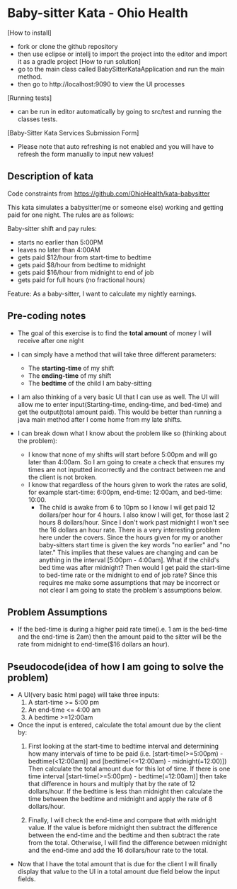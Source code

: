 # Baby-sitter Kata - Ohio Health
[How to install]
- fork or clone the github repository
- then use eclipse or intellj to import the project into the editor and import it as a gradle project
[How to run solution]
- go to the main class called BabySitterKataApplication and run the main method.
- then go to http://localhost:9090 to view the UI processes

[Running tests]
- can be run in editor automatically by going to src/test and running the classes tests. 

[Baby-Sitter Kata Services Submission Form]
- Please note that auto refreshing is not enabled and you will have to refresh the form manually to input new values!

## Description of kata
Code constraints from https://github.com/OhioHealth/kata-babysitter 

This kata simulates a babysitter(me or someone else) working and getting paid for one night.  The rules are as follows:

Baby-sitter shift and pay rules:
- starts no earlier than 5:00PM
- leaves no later than 4:00AM
- gets paid $12/hour from start-time to bedtime
- gets paid $8/hour from bedtime to midnight
- gets paid $16/hour from midnight to end of job
- gets paid for full hours (no fractional hours)

Feature:
As a baby-sitter, I want to calculate my
nightly earnings.  

## Pre-coding notes
- The goal of this exercise is to find the **total amount** of money I will receive after one night 
- I can simply have a method that will take three different parameters: 
	- The **starting-time** of my shift
	- The **ending-time** of my shift
	- The **bedtime** of the child I am baby-sitting
- I am also thinking of a very basic UI that I can use as well. The UI will allow me to enter input(Starting-time, ending-time, and bed-time)
 and get the output(total amount paid). This would be better than running a java main method after I come home from my late shifts.

- I can break down what I know about the problem like so (thinking about the problem):
    - I know that none of my shifts will start before 5:00pm and will go later than 4:00am. So I am going to create a
    check that ensures my times are not inputted incorrectly and the contract between me and the client is not broken.
    - I know that regardless of the hours given to work the rates are solid, for example start-time: 6:00pm, end-time: 12:00am, and 
    bed-time: 10:00. 
        - The child is awake from 6 to 10pm so I know I wil get paid 12 dollars/per hour for 4 hours. I also know I will get, for those 
        last 2 hours 8 dollars/hour. Since I don't work past midnight I won't see the 16 dollars an hour rate.
    There is a very interesting problem here under the covers. Since the hours given for my or another 
    baby-sitters start time is given the key words "no earlier" and "no later." This implies that these values are changing
    and can be anything in the interval [5:00pm - 4:00am]. What if the child's bed time was after midnight? Then would I get paid
    the start-time to bed-time rate or the midnight to end of job rate? Since this requires me make some assumptions that may be
    incorrect or not clear I am going to state the problem's assumptions below.   
        
 
## Problem Assumptions
- If the bed-time is during a higher paid rate time(i.e. 1 am is the bed-time and the end-time is 2am) then the amount paid to the sitter
will be the rate from midnight to end-time($16 dollars an hour).

## Pseudocode(idea of how I am going to solve the problem)
- A UI(very basic html page) will take three inputs:
	1. A start-time >= 5:00 pm
	2. An end-time <= 4:00 am
	3. A bedtime >=12:00am
- Once the input is entered, calculate the total amount due by the client by:
    1. First looking at the start-time to bedtime interval and determining how many intervals of time to be paid
        (i.e. [start-time(>=5:00pm) - bedtime(<12:00am)] and [bedtime(<=12:00am) - midnight(=12:00)]) Then calculate the
        total amount due for this lot of time. If there is one time interval [start-time(>=5:00pm) - bedtime(=12:00am)] then 
        take that difference in hours and multiply that by the rate of 12 dollars/hour. If the bedtime is less than midnight then calculate
        the time between the bedtime and midnight and apply the rate of 8 dollars/hour.
         
    2.  Finally, I will check the end-time and compare that with midnight value. If the value is before midnight then subtract the difference
        between the end-time and the bedtime and then subtract the rate from the total. Otherwise, I will find the difference between
        midnight and the end-time and add the 16 dollars/hour rate to the total. 
- Now that I have the total amount that is due for the client I will finally display that value to the UI in a
  total amount due field below the input fields.  
